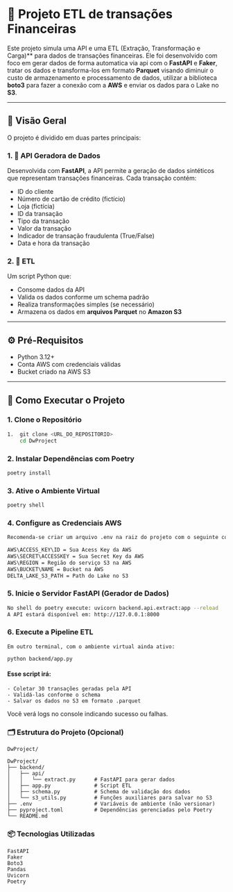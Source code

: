 ﻿# 🏦 Projeto ETL de transações Financeiras

Este projeto simula uma API e uma ETL (Extração, Transformação e Carga)** para dados de transações financeiras. Ele foi desenvolvido com foco em gerar dados de forma automatica via api com o **FastAPI** e **Faker**, tratar os dados e transforma-los em formato **Parquet** visando diminuir o custo de armazenamento e processamento de dados, utilizar a biblioteca **boto3** para fazer a conexão com a **AWS** e enviar os dados para o Lake no **S3**.

---

## 📌 Visão Geral

O projeto é dividido em duas partes principais:

### 1. 🔧 API Geradora de Dados

Desenvolvida com **FastAPI**, a API permite a geração de dados sintéticos que representam transações financeiras. Cada transação contém:

- ID do cliente  
- Número de cartão de crédito (fictício)  
- Loja (fictícia)  
- ID da transação  
- Tipo da transação  
- Valor da transação  
- Indicador de transação fraudulenta (True/False)
- Data e hora da transação  


### 2. 🔄 ETL

Um script Python que:

- Consome dados da API  
- Valida os dados conforme um schema padrão  
- Realiza transformações simples (se necessário)  
- Armazena os dados em **arquivos Parquet** no **Amazon S3**

---

## ⚙️ Pré-Requisitos

- Python 3.12+  
- Conta AWS com credenciais válidas  
- Bucket criado na AWS S3

---

## 🚀 Como Executar o Projeto

### 1. Clone o Repositório

```bash
1.  git clone <URL_DO_REPOSITORIO>
    cd DwProject
```

### 2. Instalar Dependências com Poetry
```bash
poetry install
```
### 3. Ative o Ambiente Virtual
```bash
poetry shell
```

### 4. Configure as Credenciais AWS

```bash
Recomenda-se criar um arquivo .env na raiz do projeto com o seguinte conteúdo:

AWS\ACCESS_KEY\ID = Sua Acess Key da AWS
AWS\SECRET\ACCESSKEY = Sua Secret Key da AWS
AWS\REGION = Região do serviço S3 na AWS
AWS\BUCKET\NAME = Bucket na AWS
DELTA_LAKE_S3_PATH = Path do Lake no S3

```

### 5. Inicie o Servidor FastAPI (Gerador de Dados)
```bash
No shell do poetry execute: uvicorn backend.api.extract:app --reload
A API estará disponível em: http://127.0.0.1:8000
```

### 6. Execute a Pipeline ETL
```
Em outro terminal, com o ambiente virtual ainda ativo:

python backend/app.py
```
#### Esse script irá:
    - Coletar 30 transações geradas pela API
    - Validá-las conforme o schema
    - Salvar os dados no S3 em formato .parquet
Você verá logs no console indicando sucesso ou falhas.



### 🗂️ Estrutura do Projeto (Opcional)
```
DwProject/

DwProject/
├── backend/
│   ├── api/
│   │   └── extract.py      # FastAPI para gerar dados
│   ├── app.py              # Script ETL
│   ├── schema.py           # Schema de validação dos dados
│   └── s3_utils.py         # Funções auxiliares para salvar no S3
├── .env                    # Variáveis de ambiente (não versionar)
├── pyproject.toml          # Dependências gerenciadas pelo Poetry
└── README.md
```
### 📦 Tecnologias Utilizadas

    FastAPI
    Faker
    Boto3
    Pandas
    Uvicorn
    Poetry
